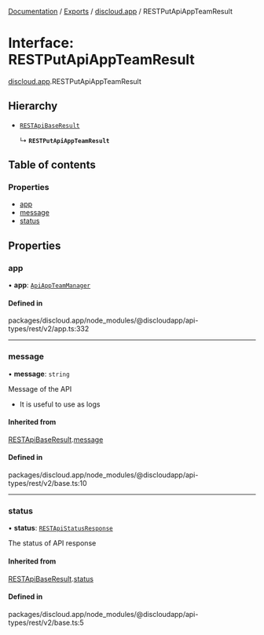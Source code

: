 [Documentation](../README.md) / [Exports](../modules.md) / [discloud.app](../modules/discloud_app.md) / RESTPutApiAppTeamResult

# Interface: RESTPutApiAppTeamResult

[discloud.app](../modules/discloud_app.md).RESTPutApiAppTeamResult

## Hierarchy

- [`RESTApiBaseResult`](discloud_app.RESTApiBaseResult.md)

  ↳ **`RESTPutApiAppTeamResult`**

## Table of contents

### Properties

- [app](discloud_app.RESTPutApiAppTeamResult.md#app)
- [message](discloud_app.RESTPutApiAppTeamResult.md#message)
- [status](discloud_app.RESTPutApiAppTeamResult.md#status)

## Properties

### app

• **app**: [`ApiAppTeamManager`](discloud_app.ApiAppTeamManager.md)

#### Defined in

packages/discloud.app/node_modules/@discloudapp/api-types/rest/v2/app.ts:332

___

### message

• **message**: `string`

Message of the API
- It is useful to use as logs

#### Inherited from

[RESTApiBaseResult](discloud_app.RESTApiBaseResult.md).[message](discloud_app.RESTApiBaseResult.md#message)

#### Defined in

packages/discloud.app/node_modules/@discloudapp/api-types/rest/v2/base.ts:10

___

### status

• **status**: [`RESTApiStatusResponse`](../modules/discloud_app.md#restapistatusresponse)

The status of API response

#### Inherited from

[RESTApiBaseResult](discloud_app.RESTApiBaseResult.md).[status](discloud_app.RESTApiBaseResult.md#status)

#### Defined in

packages/discloud.app/node_modules/@discloudapp/api-types/rest/v2/base.ts:5
